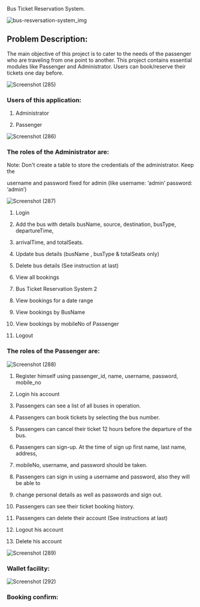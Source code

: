 Bus Ticket Reservation System.

![bus-resversation-system_img](https://user-images.githubusercontent.com/112753764/229457092-240faad2-8192-4207-8b77-e3b2ee311966.png)


<h2>Problem Description:</h2>

The main objective of this project is to cater to the needs of the passenger who are
traveling from one point to another. This project contains essential modules like
Passenger and Administrator. Users can book/reserve their tickets one day before.



![Screenshot (285)](https://user-images.githubusercontent.com/112753764/229438307-f6456f81-6756-4f9a-84e6-abfcedb22440.png)






<h3>Users of this application:</h3>

1. Administrator

2. Passenger

![Screenshot (286)](https://user-images.githubusercontent.com/112753764/229464631-a9c83d45-8e50-439b-aa9b-dc6e77c168a1.png)


<h3>The roles of the Administrator are:</h3>

Note: Don't create a table to store the credentials of the administrator. Keep the

username and password fixed for admin (like username: ‘admin’ password: ‘admin’)

![Screenshot (287)](https://user-images.githubusercontent.com/112753764/229465164-dd0200ac-36ec-4cb3-917e-b638910c0de9.png)



1. Login

2. Add the bus with details busName, source, destination, busType, departureTime,

3. arrivalTime, and totalSeats.

4. Update bus details (busName , busType & totalSeats only)

5. Delete bus details (See instruction at last)

6. View all bookings

7. Bus Ticket Reservation System 2

8. View bookings for a date range

9. View bookings by BusName

10. View bookings by mobileNo of Passenger

11. Logout




<h3>The roles of the Passenger are:</h3>


![Screenshot (288)](https://user-images.githubusercontent.com/112753764/229465686-24a273eb-914f-46d3-a813-fad12471fec2.png)



1. Register himself using passenger_id, name, username, password, mobile_no

2. Login his account

3. Passengers can see a list of all buses in operation.

4. Passengers can book tickets by selecting the bus number.

5. Passengers can cancel their ticket 12 hours before the departure of the bus.

6. Passengers can sign-up. At the time of sign up first name, last name, address,

7. mobileNo, username, and password should be taken.

8. Passengers can sign in using a username and password, also they will be able to

9. change personal details as well as passwords and sign out.

10. Passengers can see their ticket booking history.

11. Passengers can delete their account (See instructions at last)

12. Logout his account

13. Delete his account

![Screenshot (289)](https://user-images.githubusercontent.com/112753764/229466006-a7912737-ac05-4b7a-9f27-73ea548ee1c3.png)



 <h3>Wallet facility:</h3>
 
 ![Screenshot (292)](https://user-images.githubusercontent.com/112753764/229466516-2f8fbb5b-d45e-4025-9134-1d4fbf5073f3.png)
 
 
 <h3>Booking confirm:</h3>
 
 
 




